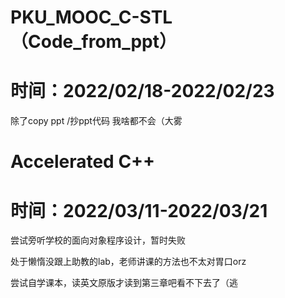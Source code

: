 # PKU_MOOC_C-STL（Code_from_ppt）
# 时间：2022/02/18-2022/02/23
除了copy ppt /抄ppt代码 我啥都不会（大雾

# Accelerated C++
# 时间：2022/03/11-2022/03/21
尝试旁听学校的面向对象程序设计，暂时失败

处于懒惰没跟上助教的lab，老师讲课的方法也不太对胃口orz

尝试自学课本，读英文原版才读到第三章吧看不下去了（逃

